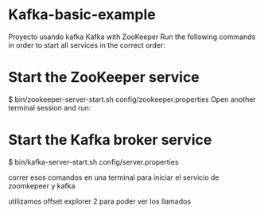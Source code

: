 # Kafka-basic-example
Proyecto usando kafka 
Kafka with ZooKeeper
Run the following commands in order to start all services in the correct order:

# Start the ZooKeeper service
$ bin/zookeeper-server-start.sh config/zookeeper.properties
Open another terminal session and run:

# Start the Kafka broker service
$ bin/kafka-server-start.sh config/server.properties

correr esos comandos en una terminal para iniciar el servicio de zoomkepeer y kafka 

utilizamos offset explorer 2 para poder ver los llamados
